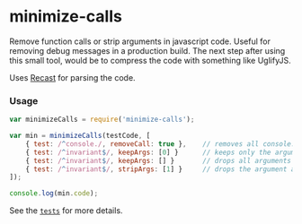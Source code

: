 minimize-calls
==============

Remove function calls or strip arguments in javascript code. Useful for removing debug messages in a production build.
The next step after using this small tool, would be to compress the code with something like UglifyJS.
 
Uses [Recast](https://github.com/benjamn/recast) for parsing the code.

### Usage
````js
var minimizeCalls = require('minimize-calls');

var min = minimizeCalls(testCode, [
	{ test: /^console./, removeCall: true },	// removes all console.*() calls
	{ test: /^invariant$/, keepArgs: [0] }		// keeps only the argument at index 0 at calls to invariant()
	{ test: /^invariant$/, keepArgs: [] }		// drops all arguments
	{ test: /^invariant$/, stripArgs: [1] }		// drops the argument at index 1, and keeps the rest
]);

console.log(min.code);
````

See the [`tests`](tests/index.js) for more details.

